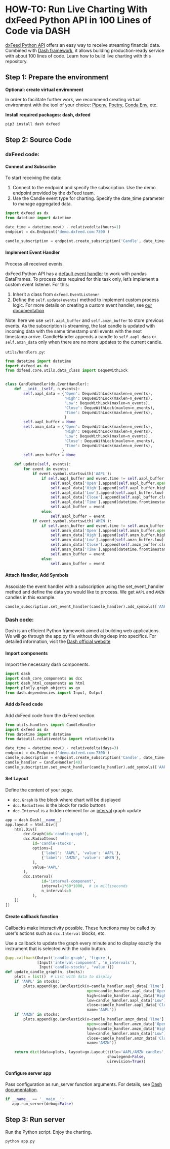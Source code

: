# HOW-TO: Run Live Charting With dxFeed Python API in 100 Lines of Code via DASH

[dxFeed Python API](https://dxfeed.readthedocs.io/en/latest/) offers an easy way to receive streaming financial data.
Combined with  [Dash framework](https://dash.plotly.com/), it allows building production-ready service with about 100
lines of code. Learn how to build live charting with this repository.

## Step 1: Prepare the environment

**Optional: create virtual environment**

 In order to facilitate further work, we recommend creating virtual environment with the tool of your choice: 
 [Pipenv](https://pipenv-fork.readthedocs.io/en/latest/), [Poetry](https://python-poetry.org/docs/),
 [Conda Env](https://docs.conda.io/projects/conda/en/latest/user-guide/tasks/manage-environments.html), etc.

 
**Install required packages: dash, dxfeed**

```bash
pip3 install dash dxfeed
```

## Step 2: Source Code

### dxFeed code:

#### Connect and Subscribe

To start receiving the data:
 1. Connect to the endpoint and specify the subscription. Use the demo endpoint provided by the dxFeed team.
 2. Use the Candle event type for charting. Specify the date_time parameter to manage aggregated data.
 
```python
import dxfeed as dx
from datetime import datetime

date_time = datetime.now() - relativedelta(hours=1)
endpoint = dx.Endpoint('demo.dxfeed.com:7300')

candle_subscription = endpoint.create_subscription('Candle', date_time=date_time)
``` 

#### Implement Event Handler

Process all received events. 

dxFeed Python API has a [default event handler](https://dxfeed.readthedocs.io/en/latest/basic_usage.html) to work with
pandas DataFrames. To process data required for this task only, let’s implement a custom event listener. 
For this:
 1.	Inherit a class from `dxfeed.EventListener`
 2.	Define the `self.update(events)` method to implement custom process logic. For more details on creating
  a custom event handler, see [our documentation](https://dxfeed.readthedocs.io/en/latest/custom_handler.html)

Note: here we use `self.aapl_buffer` and `self.amzn_buffer` to store previous events. As the subscription is streaming,
the last candle is updated with incoming data with the same timestamp until events with the next timestamp arrive. 
CandleHandler appends a candle to `self.aapl_data` or `self.amzn_data` only when there are no more updates to the 
current candle. 

`utils/handlers.py`:
```python
from datetime import datetime
import dxfeed as dx
from dxfeed.core.utils.data_class import DequeWithLock


class CandleHandler(dx.EventHandler):
    def __init__(self, n_events):
        self.aapl_data = {'Open': DequeWithLock(maxlen=n_events),
                          'High': DequeWithLock(maxlen=n_events),
                          'Low': DequeWithLock(maxlen=n_events),
                          'Close': DequeWithLock(maxlen=n_events),
                          'Time': DequeWithLock(maxlen=n_events),
                          }
        self.aapl_buffer = None
        self.amzn_data = {'Open': DequeWithLock(maxlen=n_events),
                          'High': DequeWithLock(maxlen=n_events),
                          'Low': DequeWithLock(maxlen=n_events),
                          'Close': DequeWithLock(maxlen=n_events),
                          'Time': DequeWithLock(maxlen=n_events),
                         }
        self.amzn_buffer = None

    def update(self, events):
        for event in events:
            if event.symbol.startswith('AAPL'):
                if self.aapl_buffer and event.time != self.aapl_buffer.time:
                    self.aapl_data['Open'].append(self.aapl_buffer.open)
                    self.aapl_data['High'].append(self.aapl_buffer.high)
                    self.aapl_data['Low'].append(self.aapl_buffer.low)
                    self.aapl_data['Close'].append(self.aapl_buffer.close)
                    self.aapl_data['Time'].append(datetime.fromtimestamp(self.aapl_buffer.time // 1000))  # ns to ms
                    self.aapl_buffer = event
                else:
                    self.aapl_buffer = event
            if event.symbol.startswith('AMZN'):
                if self.amzn_buffer and event.time != self.amzn_buffer.time:
                    self.amzn_data['Open'].append(self.amzn_buffer.open)
                    self.amzn_data['High'].append(self.amzn_buffer.high)
                    self.amzn_data['Low'].append(self.amzn_buffer.low)
                    self.amzn_data['Close'].append(self.amzn_buffer.close)
                    self.amzn_data['Time'].append(datetime.fromtimestamp(self.amzn_buffer.time // 1000))
                    self.amzn_buffer = event
                else:
                    self.amzn_buffer = event
```

#### Attach Handler, Add Symbols

Associate the event handler with a subscription using the set_event_handler method and define the data you would like 
to process. We get `AAPL` and `AMZN` candles in this example.

```python
candle_subscription.set_event_handler(candle_handler).add_symbols(['AAPL&Q{=5m}', 'AMZN&Q{=5m}'])
``` 

### Dash code:

Dash is an efficient Python framework aimed at building web applications. We will go through the app.py file without 
diving deep into specifics. For detailed information, visit the [Dash official website](https://plotly.com/)

#### Import components

Import the necessary dash components.

```python
import dash
import dash_core_components as dcc
import dash_html_components as html
import plotly.graph_objects as go
from dash.dependencies import Input, Output
```

#### Add dxFeed code

Add dxFeed code from the dxFeed section. 

```python
from utils.handlers import CandleHandler
import dxfeed as dx
from datetime import datetime
from dateutil.relativedelta import relativedelta

date_time = datetime.now() - relativedelta(days=3)
endpoint = dx.Endpoint('demo.dxfeed.com:7300')
candle_subscription = endpoint.create_subscription('Candle', date_time=date_time)
candle_handler = CandleHandler(40)
candle_subscription.set_event_handler(candle_handler).add_symbols(['AAPL&Q{=5m}', 'AMZN&Q{=5m}'])
```

#### Set Layout

Define the content of your page.
 
* `dcc.Graph` is the block where chart will be displayed
* `dcc.RadioItems` is the block for radio buttons 
* `dcc.Interval` is a hidden element for an [interval](https://dash.plotly.com/dash-core-components/interval) graph update

```python
app = dash.Dash(__name__)
app.layout = html.Div([
    html.Div([
        dcc.Graph(id='candle-graph'),
        dcc.RadioItems(
            id='candle-stocks',
            options=[
                {'label': 'AAPL', 'value': 'AAPL'},
                {'label': 'AMZN', 'value': 'AMZN'},
            ],
            value='AAPL'
        ),
        dcc.Interval(
                id='interval-component',
                interval=1*60*1000,  # in milliseconds
                n_intervals=0
            ),
    ])
])
```

#### Create callback function

Callbacks make interactivity possible. These functions may be called by user's actions such as `dcc.Interval` blocks, 
etc. 

Use a callback to update the graph every minute and to display exactly the instrument that is selected with the radio 
button.

```python
@app.callback(Output('candle-graph', 'figure'),
              [Input('interval-component', 'n_intervals'),
               Input('candle-stocks', 'value')])
def update_candle_graph(n, stocks):
    plots = list()  # List with data to display
    if 'AAPL' in stocks:
        plots.append(go.Candlestick(x=candle_handler.aapl_data['Time'].safe_get(),
                                    open=candle_handler.aapl_data['Open'].safe_get(),
                                    high=candle_handler.aapl_data['High'].safe_get(),
                                    low=candle_handler.aapl_data['Low'].safe_get(),
                                    close=candle_handler.aapl_data['Close'].safe_get(),
                                    name='AAPL'))
    if 'AMZN' in stocks:
        plots.append(go.Candlestick(x=candle_handler.amzn_data['Time'].safe_get(),
                                    open=candle_handler.amzn_data['Open'].safe_get(),
                                    high=candle_handler.amzn_data['High'].safe_get(),
                                    low=candle_handler.amzn_data['Low'].safe_get(),
                                    close=candle_handler.amzn_data['Close'].safe_get(),
                                    name='AMZN'))

    return dict(data=plots, layout=go.Layout(title='AAPL/AMZN candles',
                                             showlegend=False,
                                             uirevision=True))
```  
 
#### Configure server app
 
Pass configuration as run_server function arguments. For details, see 
[Dash documentation](https://dash.plotly.com/devtools).
 
 ```python
if __name__ == '__main__':
    app.run_server(debug=False)
```

## Step 3: Run server

Run the Python script. Enjoy the charting.

```bash
python app.py
```

